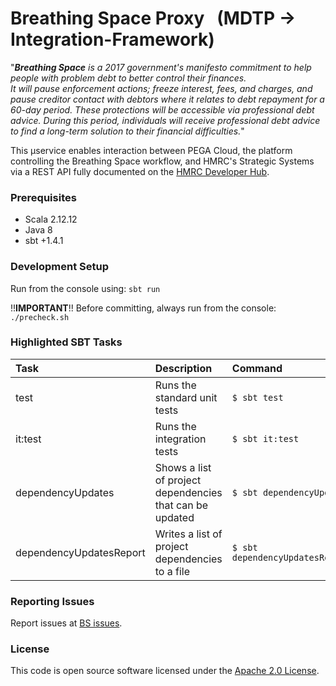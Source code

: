 
# Breathing Space Proxy &nbsp; (MDTP &#8594; Integration-Framework)

"***Breathing Space** is a 2017 government's manifesto commitment to help people with problem debt to better control their finances.  
It will pause enforcement actions; freeze interest, fees, and charges, and pause creditor contact with debtors where it relates to debt repayment for a 60-day period. These protections will be accessible via professional debt advice. During this period, individuals will receive professional debt advice to find a long-term solution to their financial difficulties.*"

This &#xb5;service enables interaction between PEGA Cloud, the platform controlling the Breathing Space workflow, and HMRC's Strategic Systems via a REST API fully documented on the [HMRC Developer Hub](https://developer.service.hmrc.gov.uk/api-documentation/docs/api/service/breathing-space-if-proxy/1.0).

### Prerequisites
- Scala 2.12.12
- Java 8
- sbt +1.4.1

### Development Setup

Run from the console using: `sbt run`

!!**IMPORTANT**!!
Before committing, always run from the console: `./precheck.sh`

### Highlighted SBT Tasks

Task | Description | Command
:-------|:------------|:-----
test | Runs the standard unit tests | ```$ sbt test```
it:test  | Runs the integration tests | ```$ sbt it:test ```
dependencyUpdates |  Shows a list of project dependencies that can be updated | ```$ sbt dependencyUpdates```
dependencyUpdatesReport | Writes a list of project dependencies to a file | ```$ sbt dependencyUpdatesReport```

### Reporting Issues

Report issues at [BS issues](https://github.com/hmrc/breathing-space-if-proxy/issues).

### License

This code is open source software licensed under the [Apache 2.0 License](http://www.apache.org/licenses/LICENSE-2.0.html).
